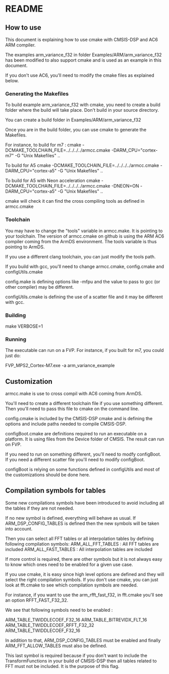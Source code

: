 # README

## How to use

This document is explaining how to use cmake with CMSIS-DSP and AC6 ARM compiler.

The examples arm_variance_f32 in folder Examples/ARM/arm_variance_f32 has been modified to also
support cmake and is used as an example in this document.

If you don't use AC6, you'll need to modify the cmake files as explained below.

### Generating the Makefiles

To build example arm_variance_f32 with cmake, you need to create a build folder where the build will take place. Don't build in your source directory.

You can create a build folder in Examples/ARM/arm_variance_f32

Once you are in the build folder, you can use cmake to generate the Makefiles.

For instance, to build for m7 :
cmake -DCMAKE_TOOLCHAIN_FILE=../../../../armcc.cmake -DARM_CPU="cortex-m7" -G "Unix Makefiles" ..

To build for A5
cmake -DCMAKE_TOOLCHAIN_FILE=../../../../armcc.cmake -DARM_CPU="cortex-a5" -G "Unix Makefiles" ..

To build for A5 with Neon acceleration
cmake -DCMAKE_TOOLCHAIN_FILE=../../../../armcc.cmake -DNEON=ON -DARM_CPU="cortex-a5" -G "Unix Makefiles" ..

cmake will check it can find the cross compiling tools as defined in armcc.cmake

### Toolchain 

You may have to change the "tools" variable in armcc.make. It is pointing to your toolchain.
The version of armcc.cmake on github is using the ARM AC6 compiler coming from the ArmDS environment.  The tools variable is thus pointing to ArmDS.

If you use a different clang toolchain, you can just modify the tools path.

If you build with gcc, you'll need to change armcc.cmake, config.cmake and configUtils.cmake

config.make is defining options like -mfpu and the value to pass to gcc (or other compiler) may be different.

configUtils.cmake is defining the use of a scatter file and it may be different with gcc.

### Building 

make VERBOSE=1

### Running

The executable can run on a FVP. 
For instance, if you built for m7, you could just do:

FVP_MPS2_Cortex-M7.exe -a arm_variance_example

## Customization

armcc.make is use to cross compil with AC6 coming from ArmDS.

You'll need to create a different toolchain file if you use something different.
Then you'll need to pass this file to cmake on the command line.

config.cmake is included by the CMSIS-DSP cmake and is defining the options and include paths
needed to compile CMSIS-DSP.

configBoot.cmake are definitions required to run an executable on a platform. It is using files from the Device folder of CMSIS. The result can run on FVP.

If you need to run on something different, you'll need to modfy configBoot. If you need a different scatter file you'll need to modify configBoot.

configBoot is relying on some functions defined in configUtils and most of the customizations should be done here.

## Compilation symbols for tables

Some new compilations symbols have been introduced to avoid including all the tables if they are not needed.

If no new symbol is defined, everything will behave as usual. If ARM_DSP_CONFIG_TABLES is defined then the new symbols will be taken into account.

Then you can select all FFT tables or all interpolation tables by defining following compilation symbols:
ARM_ALL_FFT_TABLES : All FFT tables are included 
ARM_ALL_FAST_TABLES : All interpolation tables are included

If more control is required, there are other symbols but it is not always easy to know which ones need to be enabled for a given use case.

If you use cmake, it is easy since high level options are defined and they will select the right compilation symbols. If you don't use cmake, you can just look at fft.cmake to see which compilation symbols are needed.

For instance, if you want to use the arm_rfft_fast_f32, in fft.cmake you'll see an option RFFT_FAST_F32_32.

We see that following symbols need to be enabled :

ARM_TABLE_TWIDDLECOEF_F32_16 
ARM_TABLE_BITREVIDX_FLT_16
ARM_TABLE_TWIDDLECOEF_RFFT_F32_32
ARM_TABLE_TWIDDLECOEF_F32_16

In addition to that, ARM_DSP_CONFIG_TABLES must be enabled and finally ARM_FFT_ALLOW_TABLES must also be defined.

This last symbol is required because if you don't want to include the TransformFunctions in your build of CMSIS-DSP then all tables related to FFT must not be included. It is the purpose of this flag.





